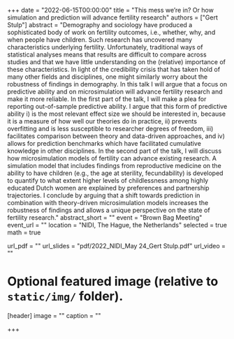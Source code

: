 +++
date = "2022-06-15T00:00:00"
title = "This mess we’re in? Or how simulation and prediction will advance fertility research"
authors = ["Gert Stulp"]
abstract = "Demography and sociology have produced a sophisticated body of work on fertility outcomes, i.e., whether, why, and when people have children. Such research has uncovered many characteristics underlying fertility. Unfortunately, traditional ways of statistical analyses means that results are difficult to compare across studies and that we have little understanding on the (relative) importance of these characteristics. In light of the credibility crisis that has taken hold of many other fields and disciplines, one might similarly worry about the robustness of findings in demography. In this talk I will argue that a focus on predictive ability and on microsimulation will advance fertility research and make it more reliable. In the first part of the talk, I will make a plea for reporting out-of-sample predictive ability. I argue that this form of predictive ability i) is the most relevant effect size we should be interested in, because it is a measure of how well our theories do in practice, ii) prevents overfitting and is less susceptible to researcher degrees of freedom, iii) facilitates comparison between theory and data-driven approaches, and iv) allows for prediction benchmarks which have facilitated cumulative knowledge in other disciplines. In the second part of the talk, I will discuss how microsimulation models of fertility can advance existing research. A simulation model that includes findings from reproductive medicine on the ability to have children (e.g., the age at sterility, fecundability) is developed to quantify to what extent higher levels of childlessness among highly educated Dutch women are explained by preferences and partnership trajectories. I conclude by arguing that a shift towards prediction in combination with theory-driven microsimulation models increases the robustness of findings and allows a unique perspective on the state of fertility research."
abstract_short = ""
event = "Brown Bag Meeting"
event_url = ""
location = "NIDI, The Hague, the Netherlands"
selected = true
math = true

url_pdf = ""
url_slides = "pdf/2022_NIDI_May 24_Gert Stulp.pdf"
url_video = ""


# Optional featured image (relative to `static/img/` folder).
[header]
image = ""
caption = ""

+++
